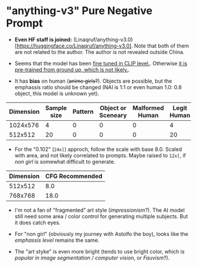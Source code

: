 # "anything-v3" Pure Negative Prompt #

- **Even HF staff is joined:** (Linaqruf/anything-v3.0)[https://huggingface.co/Linaqruf/anything-v3.0]. Note that both of them are not related to the author. The author is not revealed outside China.

- Seems that the model has been [fine tuned in CLIP level.](https://towardsdatascience.com/how-to-train-your-clip-45a451dcd303). Otherwise [it is pre-trained from ground up, which is not likely.](https://wandb.ai/capecape/train_sd/reports/How-to-Train-a-Conditional-Diffusion-Model-from-Scratch--VmlldzoyNzIzNTQ1).
- It has **bias** on human (~~anime girls?~~). Objects are possible, but the emphassis ratio should be changed (NAI is 1:1 or even human 1.0: 0.8 object, this model is unknown yet).

|Dimension|Sample size|Pattern|Object or Sceneary|Malformed Human|Legit Human|Body shape|
|---|---|---|---|---|---|---|
|1024x576|4|0|0|0|4|Normal|
|512x512|20|0|0|0|20|Normal|

- For the "0.102" (`24x[`) approch, follow the scale with base 8.0. Scaled with area, and not likely correlated to prompts. Maybe raised to `12x[`, if *non girl* is somewhat difficult to generate.

|Dimension|CFG Recommended|
|---|---|
|512x512|8.0|
|768x768|18.0|

- I'm not a fan of "fragmented" art style (*impressionism*?). The AI model still need some area / color control for generating multiple subjects. But it does catch eyes.

- For "non girl" (obviously my journey with Astolfo the boy), looks like the *emphassis level* remains the same. 
- The "art styke" is even more bright (tends to use bright color, which is *popular in image segmentation / computer vision*, or *Fauvism*?).
